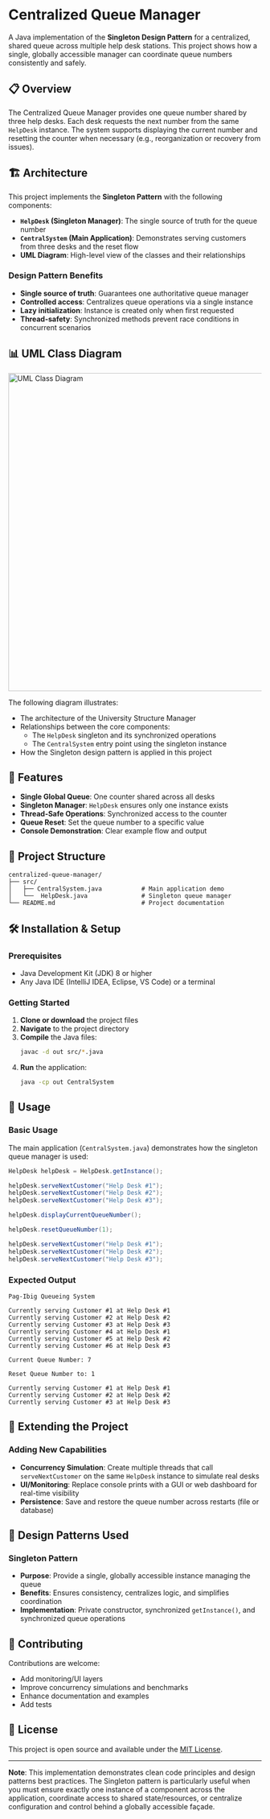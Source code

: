 # Centralized Queue Manager

A Java implementation of the **Singleton Design Pattern** for a centralized, shared queue across multiple help desk stations. This project shows how a single, globally accessible manager can coordinate queue numbers consistently and safely.

## 📋 Overview

The Centralized Queue Manager provides one queue number shared by three help desks. Each desk requests the next number from the same `HelpDesk` instance. The system supports displaying the current number and resetting the counter when necessary (e.g., reorganization or recovery from issues).

## 🏗️ Architecture

This project implements the **Singleton Pattern** with the following components:

- **`HelpDesk` (Singleton Manager)**: The single source of truth for the queue number
- **`CentralSystem` (Main Application)**: Demonstrates serving customers from three desks and the reset flow
- **UML Diagram**: High-level view of the classes and their relationships

### Design Pattern Benefits

- **Single source of truth**: Guarantees one authoritative queue manager
- **Controlled access**: Centralizes queue operations via a single instance
- **Lazy initialization**: Instance is created only when first requested
- **Thread-safety**: Synchronized methods prevent race conditions in concurrent scenarios

## 📊 UML Class Diagram

<img width="1223" height="632" alt="UML Class Diagram" src="https://github.com/user-attachments/assets/345a6c6a-3647-4b0c-8141-66cf2c58b6bc" />

The following diagram illustrates:

- The architecture of the University Structure Manager
- Relationships between the core components:
   - The `HelpDesk` singleton and its synchronized operations
   - The `CentralSystem` entry point using the singleton instance
- How the Singleton design pattern is applied in this project

## 🚀 Features

- **Single Global Queue**: One counter shared across all desks
- **Singleton Manager**: `HelpDesk` ensures only one instance exists
- **Thread-Safe Operations**: Synchronized access to the counter
- **Queue Reset**: Set the queue number to a specific value
- **Console Demonstration**: Clear example flow and output

## 📁 Project Structure

```
centralized-queue-manager/
├── src/
│   ├── CentralSystem.java           # Main application demo
│   └──  HelpDesk.java               # Singleton queue manager
└── README.md                        # Project documentation
```

## 🛠️ Installation & Setup

### Prerequisites

- Java Development Kit (JDK) 8 or higher
- Any Java IDE (IntelliJ IDEA, Eclipse, VS Code) or a terminal

### Getting Started

1. **Clone or download** the project files
2. **Navigate** to the project directory
3. **Compile** the Java files:
   ```bash
   javac -d out src/*.java
   ```
4. **Run** the application:
   ```bash
   java -cp out CentralSystem
   ```

## 📖 Usage

### Basic Usage

The main application (`CentralSystem.java`) demonstrates how the singleton queue manager is used:

```java
HelpDesk helpDesk = HelpDesk.getInstance();

helpDesk.serveNextCustomer("Help Desk #1");
helpDesk.serveNextCustomer("Help Desk #2");
helpDesk.serveNextCustomer("Help Desk #3");

helpDesk.displayCurrentQueueNumber();

helpDesk.resetQueueNumber(1);

helpDesk.serveNextCustomer("Help Desk #1");
helpDesk.serveNextCustomer("Help Desk #2");
helpDesk.serveNextCustomer("Help Desk #3");
```

### Expected Output

```
Pag-Ibig Queueing System

Currently serving Customer #1 at Help Desk #1
Currently serving Customer #2 at Help Desk #2
Currently serving Customer #3 at Help Desk #3
Currently serving Customer #4 at Help Desk #1
Currently serving Customer #5 at Help Desk #2
Currently serving Customer #6 at Help Desk #3

Current Queue Number: 7

Reset Queue Number to: 1

Currently serving Customer #1 at Help Desk #1
Currently serving Customer #2 at Help Desk #2
Currently serving Customer #3 at Help Desk #3
```

## 🔧 Extending the Project

### Adding New Capabilities

- **Concurrency Simulation**: Create multiple threads that call `serveNextCustomer` on the same `HelpDesk` instance to simulate real desks
- **UI/Monitoring**: Replace console prints with a GUI or web dashboard for real-time visibility
- **Persistence**: Save and restore the queue number across restarts (file or database)

## 🎯 Design Patterns Used

### Singleton Pattern
- **Purpose**: Provide a single, globally accessible instance managing the queue
- **Benefits**: Ensures consistency, centralizes logic, and simplifies coordination
- **Implementation**: Private constructor, synchronized `getInstance()`, and synchronized queue operations

## 🤝 Contributing

Contributions are welcome:
- Add monitoring/UI layers
- Improve concurrency simulations and benchmarks
- Enhance documentation and examples
- Add tests

## 📄 License

This project is open source and available under the [MIT License](LICENSE).

---

**Note**: This implementation demonstrates clean code principles and design patterns best practices. The Singleton pattern is particularly useful when you must ensure exactly one instance of a component across the application, coordinate access to shared state/resources, or centralize configuration and control behind a globally accessible façade.
